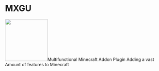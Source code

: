# MXGU

<img title="" src="https://firebasestorage.googleapis.com/v0/b/static-a0c34.appspot.com/o/MXGU.png?alt=media&token=febe31fa-6772-4981-b2e6-ddd56f6ef1a2" alt="" width="140" data-align="center">Multifunctional Minecraft Addon Plugin Adding a vast Amount of features to Minecraft
